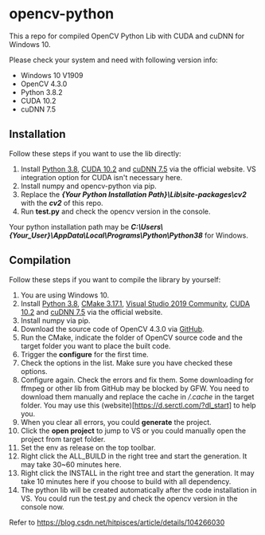 # opencv-python

This a repo for compiled OpenCV Python Lib with CUDA and cuDNN for Windows 10.

Please check your system and need with following version info:
 - Windows 10 V1909
 - OpenCV 4.3.0
 - Python 3.8.2
 - CUDA 10.2
 - cuDNN 7.5

## Installation

Follow these steps if you want to use the lib directly:
1. Install [Python 3.8](https://www.python.org/downloads/), [CUDA 10.2](https://developer.nvidia.com/cuda-downloads) and [cuDNN 7.5](https://developer.nvidia.com/rdp/cudnn-download) via the official website. VS integration option for CUDA isn't necessary here.
2. Install numpy and opencv-python via pip.
3. Replace the ***\{Your Python Installation Path\}\Lib\site-packages\cv2*** with the ***cv2*** of this repo. 
4. Run **test.py** and check the opencv version in the console.

Your python installation path may be ***C:\Users\\{Your_User\}\AppData\Local\Programs\Python\Python38*** for Windows.

## Compilation

Follow these steps if you want to compile the library by yourself:
1. You are using Windows 10.
2. Install [Python 3.8](https://www.python.org/downloads/), [CMake 3.17.1](https://cmake.org/download/), [Visual Studio 2019 Community](https://visualstudio.microsoft.com/zh-hans/vs/community/), [CUDA 10.2](https://developer.nvidia.com/cuda-downloads) and [cuDNN 7.5](https://developer.nvidia.com/rdp/cudnn-download) via the official website.
3. Install numpy via pip.
4. Download the source code of OpenCV 4.3.0 via [GitHub](https://github.com/opencv/opencv).
5. Run the CMake, indicate the folder of OpenCV source code and the target folder you want to place the built code.
6. Trigger the **configure** for the first time.
7. Check the options in the list. Make sure you have checked these options.
8. Configure again. Check the errors and fix them. Some downloading for ffmpeg or other lib from GitHub may be blocked by GFW. You need to download them manually and replace the cache in */.cache* in the target folder. You may use this (website)[https://d.serctl.com/?dl_start] to help you.
9. When you clear all errors, you could **generate** the project.
10. Click the **open project** to jump to VS or you could manually open the project from target folder.
11. Set the env as release on the top toolbar. 
12. Right click the ALL_BUILD in the right tree and start the generation. It may take 30~60 minutes here.
13. Right click the INSTALL in the right tree and start the generation. It may take 10 minutes here if you choose to build with all dependency.
14. The python lib will be created automatically after the code installation in VS. You could run the test.py and check the opencv version in the console now.

Refer to https://blog.csdn.net/hitpisces/article/details/104266030